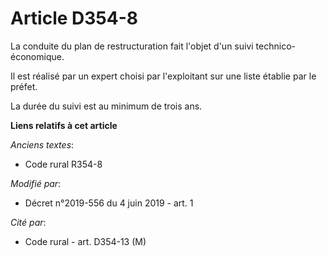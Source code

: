 # Article D354-8

La conduite du plan de restructuration fait l'objet d'un suivi technico-économique.

Il est réalisé par un expert choisi par l'exploitant sur une liste établie par le préfet.

La durée du suivi est au minimum de trois ans.

**Liens relatifs à cet article**

_Anciens textes_:

  - Code rural R354-8

_Modifié par_:

  - Décret n°2019-556 du 4 juin 2019 - art. 1

_Cité par_:

  - Code rural - art. D354-13 (M)
